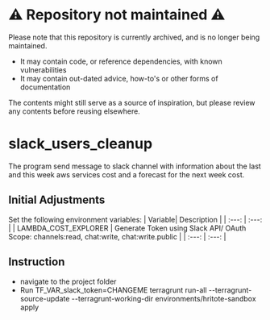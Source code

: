 
# :warning: Repository not maintained :warning:

Please note that this repository is currently archived, and is no longer being maintained.

- It may contain code, or reference dependencies, with known vulnerabilities
- It may contain out-dated advice, how-to's or other forms of documentation

The contents might still serve as a source of inspiration, but please review any contents before reusing elsewhere.


# slack_users_cleanup
 The program send message to slack channel with information about the last and this week aws services cost and a forecast for the next week cost.
## Initial Adjustments 
Set the following environment variables: 
| Variable| Description |
| :---: | :---: |
| LAMBDA_COST_EXPLORER | Generate Token using Slack API/ OAuth Scope: channels:read, chat:write, chat:write.public |
| :---: | :---: |


## Instruction
  - navigate to the project folder
  - Run TF_VAR_slack_token=CHANGEME  terragrunt run-all --terragrunt-source-update --terragrunt-working-dir environments/hritote-sandbox apply
  
  
